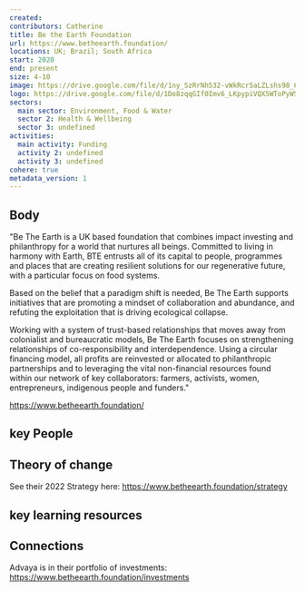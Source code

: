 ```yaml
---
created:
contributors: Catherine
title: Be the Earth Foundation
url: https://www.betheearth.foundation/
locations: UK; Brazil; South Africa
start: 2020
end: present
size: 4-10
image: https://drive.google.com/file/d/1ny_SzRrNh532-vWkRcr5aLZLshs98_6r/view?usp=drive_link
logo: https://drive.google.com/file/d/1Do8zqqGIf0Imv6_LKpypiVQX5WToPyWS/view?usp=drive_link
sectors:
  main sector: Environment, Food & Water
  sector 2: Health & Wellbeing
  sector 3: undefined
activities: 
  main activity: Funding
  activity 2: undefined
  activity 3: undefined
cohere: true
metadata_version: 1
---
```



## Body

"Be The Earth is a UK based foundation that combines impact investing and philanthropy for a world that nurtures all beings. Committed to living in harmony with Earth, BTE entrusts all of its capital to people, programmes and places that are creating resilient solutions for our regenerative future, with a particular focus on food systems. 

Based on the belief that a paradigm shift is needed, Be The Earth supports initiatives that are promoting a mindset of collaboration and abundance, and refuting the exploitation that is driving ecological collapse.

Working with a system of trust-based relationships that moves away from colonialist and bureaucratic models, Be The Earth focuses on strengthening relationships of co-responsibility and interdependence. Using a circular financing model, all profits are reinvested or allocated to philanthropic partnerships and to leveraging the vital non-financial resources found within our network of key collaborators: farmers, activists, women, entrepreneurs, indigenous people and funders."

https://www.betheearth.foundation/ 

## key People



## Theory of change

See their 2022 Strategy here: https://www.betheearth.foundation/strategy 

## key learning resources



## Connections

Advaya is in their portfolio of investments: https://www.betheearth.foundation/investments 

